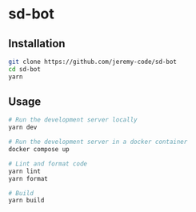 # sd-bot

## Installation

```bash
git clone https://github.com/jeremy-code/sd-bot
cd sd-bot
yarn
```

## Usage

```bash
# Run the development server locally
yarn dev

# Run the development server in a docker container
docker compose up

# Lint and format code
yarn lint
yarn format

# Build
yarn build
```
